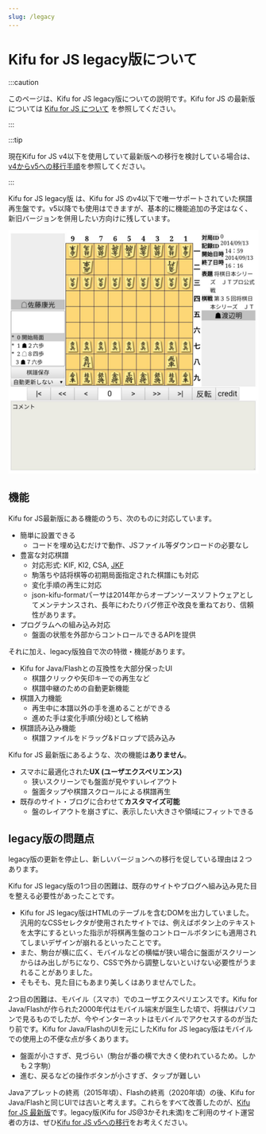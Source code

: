 ```yaml
---
slug: /legacy
---
```


# Kifu for JS legacy版について

:::caution

このページは、Kifu for JS legacy版についての説明です。Kifu for JS の最新版については [Kifu for JS について](./) を参照してください。

:::

:::tip

現在Kifu for JS v4以下を使用していて最新版への移行を検討している場合は、[v4からv5への移行手順](./migration-from-4-to-5)を参照してください。

:::

Kifu for JS legacy版 は、Kifu for JS のv4以下で唯一サポートされていた棋譜再生盤です。v5以降でも使用はできますが、基本的に機能追加の予定はなく、新旧バージョンを併用したい方向けに残しています。

![Screenshot](./k4j-main.jpg)


## 機能

Kifu for JS最新版にある機能のうち、次のものに対応しています。

* 簡単に設置できる
  * コードを埋め込むだけで動作、JSファイル等ダウンロードの必要なし
* 豊富な対応棋譜
  * 対応形式: KIF, KI2, CSA, [JKF](https://github.com/na2hiro/Kifu-for-JS/tree/master/packages/json-kifu-format)
  * 駒落ちや詰将棋等の初期局面指定された棋譜にも対応
  * 変化手順の再生に対応
  * json-kifu-formatパーサは2014年からオープンソースソフトウェアとしてメンテナンスされ、長年にわたりバグ修正や改良を重ねており、信頼性があります。
* プログラムへの組み込み対応
  * 盤面の状態を外部からコントロールできるAPIを提供

それに加え、legacy版独自で次の特徴・機能があります。

* Kifu for Java/Flashとの互換性を大部分保ったUI
  * 棋譜クリックや矢印キーでの再生など
  * 棋譜中継のための自動更新機能
* 棋譜入力機能
    * 再生中に本譜以外の手を進めることができる
    * 進めた手は変化手順(分岐)として格納
* 棋譜読み込み機能
    * 棋譜ファイルをドラッグ&ドロップで読み込み

Kifu for JS 最新版にあるような、次の機能は**ありません**。

* スマホに最適化された**UX (ユーザエクスペリエンス)**
  * 狭いスクリーンでも盤面が見やすいレイアウト
  * 盤面タップや棋譜スクロールによる棋譜再生
* 既存のサイト・ブログに合わせて**カスタマイズ可能**
  * 盤のレイアウトを崩さずに、表示したい大きさや領域にフィットできる

## legacy版の問題点

legacy版の更新を停止し、新しいバージョンへの移行を促している理由は２つあります。

Kifu for JS legacy版の1つ目の困難は、既存のサイトやブログへ組み込み見た目を整える必要性があったことです。

* Kifu for JS legacy版はHTMLのテーブルを含むDOMを出力していました。汎用的なCSSセレクタが使用されたサイトでは、例えばボタン上のテキストを太字にするといった指示が将棋再生盤のコントロールボタンにも適用されてしまいデザインが崩れるといったことです。
* また、駒台が横に広く、モバイルなどの横幅が狭い場合に盤面がスクリーンからはみ出しがちになり、CSSで外から調整しないといけない必要性がうまれることがありました。
* そもそも、見た目にもあまり美しくはありませんでした。

2つ目の困難は、モバイル（スマホ）でのユーザエクスペリエンスです。Kifu for Java/Flashが作られた2000年代はモバイル端末が誕生した頃で、将棋はパソコンで見るものでしたが、今やインターネットはモバイルでアクセスするのが当たり前です。Kifu for Java/FlashのUIを元にしたKifu for JS legacy版はモバイルでの使用上の不便な点が多くあります。

* 盤面が小さすぎ、見づらい（駒台が番の横で大きく使われているため。しかも２字駒）
* 進む、戻るなどの操作ボタンが小さすぎ、タップが難しい

Javaアプレットの終焉（2015年頃）、Flashの終焉（2020年頃）の後、Kifu for Java/Flashと同じUIでは古いと考えます。これらをすべて改善したのが、[Kifu for JS 最新版](./)です。legacy版(Kifu for JS@3かそれ未満)をご利用のサイト運営者の方は、ぜひ[Kifu for JS v5への移行](./migration-from-4-to-5)をお考えください。


